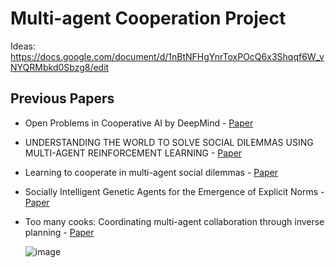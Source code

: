 # Multi-agent Cooperation Project

Ideas:
https://docs.google.com/document/d/1nBtNFHgYnrToxPOcQ6x3Shqqf6W_vNYQRMbkd0Sbzg8/edit


## Previous Papers

+ Open Problems in Cooperative AI by DeepMind - [Paper](https://arxiv.org/pdf/2012.08630.pdf)  
+ UNDERSTANDING THE WORLD TO SOLVE SOCIAL DILEMMAS USING MULTI-AGENT REINFORCEMENT LEARNING - [Paper](https://arxiv.org/pdf/2305.11358.pdf)
+ Learning to cooperate in multi-agent social dilemmas - [Paper](https://www.researchgate.net/publication/221456198_Learning_to_cooperate_in_multi-agent_social_dilemmas)
+ Socially Intelligent Genetic Agents for the Emergence of Explicit Norms - [Paper](https://niravajmeri.github.io/docs/IJCAI22-SIGA.pdf)
+ Too many cooks: Coordinating multi-agent collaboration through inverse planning - [Paper](https://dspace.mit.edu/bitstream/handle/1721.1/138369/0157.pdf?sequence=2&isAllowed=y)
    
  
    ![image](https://github.com/camillemolina1/Ind_project/assets/98462350/9ce96e66-06f6-4330-8e6e-9b4d9eaaf264)

